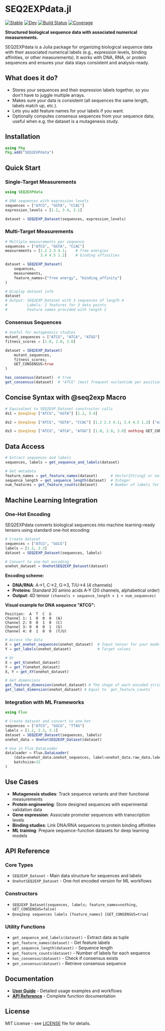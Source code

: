 # SEQ2EXPdata.jl

[![Stable](https://img.shields.io/badge/docs-stable-blue.svg)](https://kchu25.github.io/SEQ2EXPdata.jl/stable/)
[![Dev](https://img.shields.io/badge/docs-dev-blue.svg)](https://kchu25.github.io/SEQ2EXPdata.jl/dev/)
[![Build Status](https://github.com/kchu25/SEQ2EXPdata.jl/actions/workflows/CI.yml/badge.svg?branch=main)](https://github.com/kchu25/SEQ2EXPdata.jl/actions/workflows/CI.yml?query=branch%3Amain)
[![Coverage](https://codecov.io/gh/kchu25/SEQ2EXPdata.jl/branch/main/graph/badge.svg)](https://codecov.io/gh/kchu25/SEQ2EXPdata.jl)

**Structured biological sequence data with associated numerical measurements.**

SEQ2EXPdata is a Julia package for organizing biological sequence data with their associated numerical labels (e.g., expression levels, binding affinities, or other measurements). It works with DNA, RNA, or protein sequences and ensures your data stays consistent and analysis-ready.

## What does it do?

- Stores your sequences and their expression labels together, so you don't have to juggle multiple arrays.
- Makes sure your data is consistent (all sequences the same length, labels match up, etc.).
- Lets you add feature names for your labels if you want.
- Optionally computes consensus sequences from your sequence data; useful when e.g. the dataset is a mutagenesis study.

## Installation

```julia
using Pkg
Pkg.add("SEQ2EXPdata")
```

## Quick Start

### Single-Target Measurements
```julia
using SEQ2EXPdata

# DNA sequences with expression levels
sequences = ["ATCG", "GGTA", "CCAC"]
expression_levels = [1.2, 3.4, 2.1]

dataset = SEQ2EXP_Dataset(sequences, expression_levels)
```

### Multi-Target Measurements
```julia
# Multiple measurements per sequence
sequences = ["ATCG", "GGTA", "CCAC"]
measurements = [1.2 2.3 4.1;    # free energies
                3.4 4.5 1.2]    # binding affinities

dataset = SEQ2EXP_Dataset(
    sequences, 
    measurements,
    feature_names=["free energy", "binding_affinity"]
)

# Display dataset info
dataset
# Output: SEQ2EXP_Dataset with 3 sequences of length 4
#         Labels: 2 features for 3 data points
#         Feature names provided with length 2
```

### Consensus Sequences
```julia
# Useful for mutagenesis studies
mutant_sequences = ["ATCG", "ATCA", "ATGG"]
fitness_scores = [1.0, 2.0, 3.0]

dataset = SEQ2EXP_Dataset(
    mutant_sequences, 
    fitness_scores; 
    GET_CONSENSUS=true
)

has_consensus(dataset)  # true
get_consensus(dataset)  # "ATCG" (most frequent nucleotide per position)
```

## Concise Syntax with @seq2exp Macro

```julia
# Equivalent to SEQ2EXP_Dataset constructor calls
ds1 = @seq2exp ["ATCG", "GGTA"] [1.2, 3.4]

ds2 = @seq2exp ["ATCG", "GGTA", "CCAC"] [1.2 2.3 4.1; 3.4 4.5 1.2] ["exp", "binding"]

ds3 = @seq2exp ["ATCG", "ATCA", "ATGG"] [1.0, 2.0, 3.0] nothing GET_CONSENSUS=true
```

## Data Access

```julia
# Extract sequences and labels
sequences, labels = get_sequence_and_labels(dataset)

# Get metadata
feature_names = get_feature_names(dataset)      # Vector{String} or nothing
sequence_length = get_sequence_length(dataset)  # Integer
num_features = get_feature_counts(dataset)      # Number of labels for each sequence
```
## Machine Learning Integration

### One-Hot Encoding

SEQ2EXPdata converts biological sequences into machine learning-ready tensors using standard one-hot encoding:

```julia
# Create dataset
sequences = ["ATCG", "GGCG"] 
labels = [1.2, 2.3]
dataset = SEQ2EXP_Dataset(sequences, labels)

# Convert to one-hot encoding
onehot_dataset = OnehotSEQ2EXP_Dataset(dataset)
```

**Encoding scheme:**
- **DNA/RNA**: A→1, C→2, G→3, T/U→4 (4 channels)
- **Proteins**: Standard 20 amino acids A-Y (20 channels, alphabetical order)
- **Output**: 4D tensor `(channels × sequence_length × 1 × num_sequences)`

**Visual example for DNA sequence "ATCG":**
```
Position:  A  T  C  G
Channel 1: 1  0  0  0  (A)
Channel 2: 0  0  1  0  (C) 
Channel 3: 0  0  0  1  (G)
Channel 4: 0  1  0  0  (T/U)
```

```julia
# Access the data
X = get_onehot_sequences(onehot_dataset)  # Input tensor for your model
Y = get_labels(onehot_dataset)            # Target values

# Or
X = get_X(onehot_dataset)
Y = get_Y(onehot_dataset)
X, Y = get_XY(onehot_dataset)

# Get dimensions
get_feature_dimension(onehot_dataset) # The shape of each encoded string
get_label_dimension(onehot_dataset) # Equal to `get_feature_counts`
```

### Integration with ML Frameworks
```julia
using Flux

# Create dataset and convert to one-hot
sequences = ["ATCG", "GGCG", "TTAG"]
labels = [1.2, 2.3, 3.1]
dataset = SEQ2EXP_Dataset(sequences, labels)
onehot_data = OnehotSEQ2EXP_Dataset(dataset)

# Use in Flux DataLoader
dataloader = Flux.DataLoader(
    (data=onehot_data.onehot_sequences, label=onehot_data.raw_data.labels),
    batchsize=32
)
```

## Use Cases

- **Mutagenesis studies**: Track sequence variants and their functional measurements
- **Protein engineering**: Store designed sequences with experimental validation data  
- **Gene expression**: Associate promoter sequences with transcription levels
- **Binding studies**: Link DNA/RNA sequences to protein binding affinities
- **ML training**: Prepare sequence-function datasets for deep learning models

## API Reference

### Core Types
- `SEQ2EXP_Dataset` - Main data structure for sequences and labels
- `OnehotSEQ2EXP_Dataset` - One-hot encoded version for ML workflows

### Constructors
- `SEQ2EXP_Dataset(sequences, labels; feature_names=nothing, GET_CONSENSUS=false)`
- `@seq2exp sequences labels [feature_names] [GET_CONSENSUS=true]`

### Utility Functions
- `get_sequence_and_labels(dataset)` - Extract data as tuple
- `get_feature_names(dataset)` - Get feature labels
- `get_sequence_length(dataset)` - Sequence length
- `get_feature_counts(dataset)` - Number of labels for each sequence
- `has_consensus(dataset)` - Check if consensus exists
- `get_consensus(dataset)` - Retrieve consensus sequence

## Documentation

- [**User Guide**](https://kchu25.github.io/SEQ2EXPdata.jl/dev/) - Detailed usage examples and workflows
- [**API Reference**](https://kchu25.github.io/SEQ2EXPdata.jl/dev/api/) - Complete function documentation

## License

MIT License - see [LICENSE](LICENSE) file for details.
